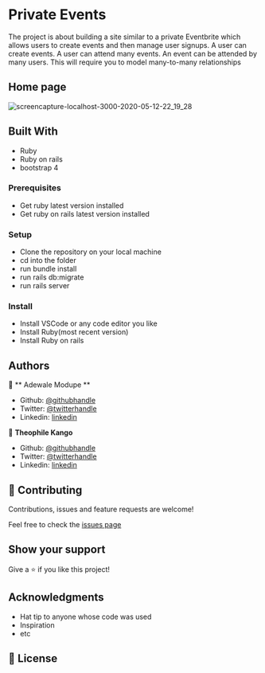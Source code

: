 # Private Events

 The project is about building a site similar to a private Eventbrite which allows users to create events and then manage user signups. A user can create events. A user can attend many events. An event can be attended by many users. This will require you to model many-to-many relationships

## Home page

![screencapture-localhost-3000-2020-05-12-22_19_28](https://user-images.githubusercontent.com/52670459/81746682-d3f4c980-949e-11ea-8c4b-57f7800e7740.png)

## Built With

- Ruby
- Ruby on rails 
- bootstrap 4

### Prerequisites

- Get ruby latest version installed
- Get ruby on rails latest version installed

### Setup

- Clone the repository on your local machine
- cd into the folder
- run bundle install
- run rails db:migrate
- run rails server

### Install

- Install VSCode or any code editor you like
- Install Ruby(most recent version)
- Install Ruby on rails

## Authors

👤 ** Adewale Modupe **

- Github: [@githubhandle](https://github.com/Eshy10)
- Twitter: [@twitterhandle](https://twitter.com/AdesholaAdewal6)
- Linkedin: [linkedin](https://www.linkedin.com/in/adewale-adeshola-b0b581139/)

👤 **Theophile Kango**

- Github: [@githubhandle](https://github.com/Theophile-Kango)
- Twitter: [@twitterhandle](https://twitter.com/Theophadh)
- Linkedin: [linkedin](https://www.linkedin.com/in/theophile-kango-b6b580194/)

## 🤝 Contributing

Contributions, issues and feature requests are welcome!

Feel free to check the [issues page](https://github.com/Eshy10/private_events/issues)
## Show your support

Give a ⭐️ if you like this project!

## Acknowledgments

- Hat tip to anyone whose code was used
- Inspiration
- etc

## 📝 License

